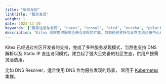 ```yaml
---
title: "服务发现"
linkTitle: "服务发现"
weight: 1
date: 2023-11-30
keywords: ["服务注册与发现", "nacos", "consul", "etcd", "eureka", "polaris", "servicecomb", "zookeeper", "DNS"]
description: "Kitex 框架提供服务注册与发现的扩展，目前已经支持与业界主流注册中心对接。"
---
```


Kitex 已经通过社区开发者的支持，完成了多种服务发现模式，当然也支持 DNS 解析以及 Static IP 直连访问模式，建立起了强大且完备的社区生态，供用户按需灵活选用。

比如 DNS Resolver，适合使用 DNS 作为服务发现的场景， 常用于 [Kubernetes](https://kubernetes.io/) 集群。
